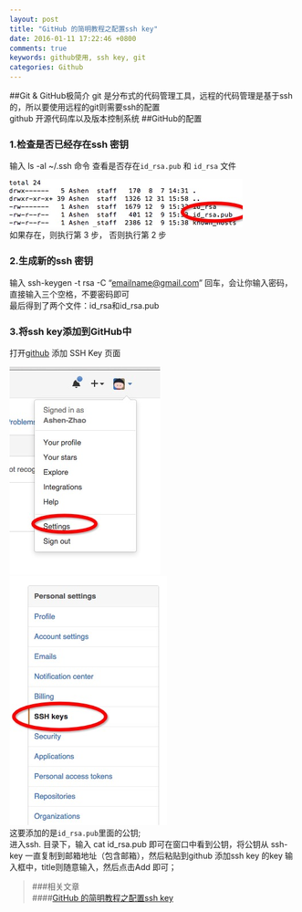 ```yaml
---
layout: post
title: "GitHub 的简明教程之配置ssh key"
date: 2016-01-11 17:22:46 +0800
comments: true
keywords: github使用, ssh key, git
categories: Github
---
```

##Git & GitHub极简介
git 是分布式的代码管理工具，远程的代码管理是基于ssh的，所以要使用远程的git则需要ssh的配置  
github 开源代码库以及版本控制系统
##GitHub的配置

### 1.检查是否已经存在ssh 密钥  
输入 ls -al ~/.ssh 命令  查看是否存在`id_rsa.pub` 和 `id_rsa` 文件  

![附图1](/images/isHassshkey.png)  
如果存在，则执行第 3 步， 否则执行第 2 步
  <!--more-->
### 2.生成新的ssh 密钥  
输入 ssh-keygen -t rsa -C “emailname@gmail.com”  回车，会让你输入密码，直接输入三个空格，不要密码即可    
最后得到了两个文件：id_rsa和id_rsa.pub
### 3.将ssh key添加到GitHub中  
打开[github](https://github.com) 添加 SSH Key 页面

![附图2](/images/goaddsshkey.png)  ![附图2](/images/addsshkey.png)  
这要添加的是`id_rsa.pub`里面的公钥;  
进入ssh. 目录下，输入 cat id_rsa.pub 即可在窗口中看到公钥，将公钥从 ssh-key 一直复制到邮箱地址（包含邮箱），然后粘贴到github 添加ssh key 的key 输入框中，title则随意输入，然后点击Add 即可；  

>###相关文章  
####[GitHub 的简明教程之配置ssh key](http://www.devashen.xyz/blog/2016/01/12/githubused/)   